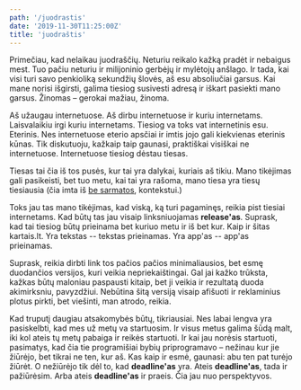 ```yaml
---
path: '/juodrastis'
date: '2019-11-30T11:25:00Z'
title: 'juodraštis'
---
```


Primečiau, kad nelaikau juodraščių. Neturiu reikalo kažką pradėt ir
nebaigus mest. Tuo pačiu neturiu ir milijoninio gerbėjų ir mylėtojų
anšlago. Ir tada, kai visi turi savo penkioliką sekundžių šlovės, aš esu
absoliučiai garsus. Kai mane norisi išgirsti, galima tiesiog susivesti
adresą ir iškart pasiekti mano garsus. Žinomas – gerokai mažiau, žinoma.

Aš užaugau internetuose. Aš dirbu internetuose ir kuriu internetams.
Laisvalaikiu irgi kuriu internetams. Tiesiog va toks vat internetinis
esu. Eterinis. Nes internetuose eterio apsčiai ir imtis jojo gali
kiekvienas eterinis kūnas. Tik diskutuoju, kažkaip taip gaunasi,
praktiškai visiškai ne internetuose. Internetuose tiesiog dėstau tiesas.

Tiesas tai čia iš tos pusės, kur tai yra dalykai, kuriais aš tikiu. Mano
tikėjimas gali pasikeisti, bet tuo metu, kai tai yra rašoma, mano tiesa
yra tiesų tiesiausia (čia imta iš
[be sarmatos](http://besarmatos.kartais.lt/), kontekstui.)

Toks jau tas mano tikėjimas, kad viską, ką turi pagaminęs, reikia pist
tiesiai internetams. Kad būtų tas jau visaip linksniuojamas
**release'as**. Suprask, kad tai tiesiog būtų prieinama bet kuriuo metu
ir iš bet kur. Kaip ir šitas kartais.lt. Yra tekstas -- tekstas
prieinamas. Yra app'as -- app'as prieinamas.

Suprask, reikia dirbti link tos pačios pačios minimaliausios, bet esmę
duodančios versijos, kuri veikia nepriekaištingai. Gal jai kažko
trūksta, kažkas būtų maloniau paspausti kitaip, bet ji veikia ir
rezultatą duoda akimirksniu, pavyzdžiui. Nebūtina šitą versiją visaip
afišuoti ir reklaminius plotus pirkti, bet viešinti, man atrodo, reikia.

Kad truputį daugiau atsakomybės būtų, tikriausiai. Nes labai lengva yra
pasiskelbti, kad mes už metų va startuosim. Ir visus metus galima šūdą
malt, iki kol ateis tų metų pabaiga ir reikės startuoti. Ir kai jau
norėsis startuoti, pasimatys, kad čia tie programišiai bybių
priprogramavo – nežinau kur jie žiūrėjo, bet tikrai ne ten, kur aš. Kas
kaip ir esmė, gaunasi: abu ten pat turėjo žiūrėt. O nežiūrėjo tik dėl
to, kad **deadline'as** yra. Ateis **deadline'as**, tada ir pažiūrėsim.
Arba ateis **deadline'as** ir praeis. Čia jau nuo perspektyvos.
